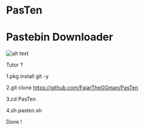 # PasTen

# Pastebin Downloader

![alt text](https://github.com/FajarTheGGman/PasTen/blob/master/.image/Screenshot_2018-12-25-19-18-45-608_com.termux.png)

Tutor ?

1.pkg install git -y

2.git clone https://github.com/FajarTheGGman/PasTen

3.cd PasTen

4.sh pasten.sh

Done !
